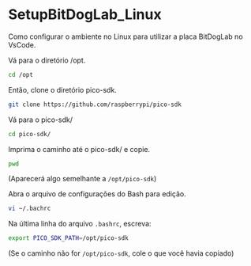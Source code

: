 # SetupBitDogLab_Linux
Como configurar o ambiente no Linux para utilizar a placa BitDogLab no VsCode.


Vá para o diretório /opt.
 
```sh
cd /opt
```
Então, clone o diretório pico-sdk.
  
```sh
git clone https://github.com/raspberrypi/pico-sdk
```

Vá para o pico-sdk/
```sh
cd pico-sdk/
```

Imprima o caminho até o pico-sdk/ e copie.
```sh
pwd
```
(Aparecerá algo semelhante a ```/opt/pico-sdk```)

Abra o arquivo de configurações do Bash para edição.
```sh
vi ~/.bachrc
```

Na última linha do arquivo ```.bashrc```, escreva:
```sh
export PICO_SDK_PATH=/opt/pico-sdk
```
(Se o caminho não for ```/opt/pico-sdk```, cole o que você havia copiado)

```sh

```
